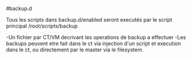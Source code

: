 #backup.d

Tous les scripts dans backup.d/enabled seront executés par le script principal /root/scripts/backup

-Un fichier par CT/VM decrivant les operations de backup a effectuer
-Les backups peuvent etre fait dans le ct via injection d'un script et execution dans le ct, ou directement par le master via le filesystem.
